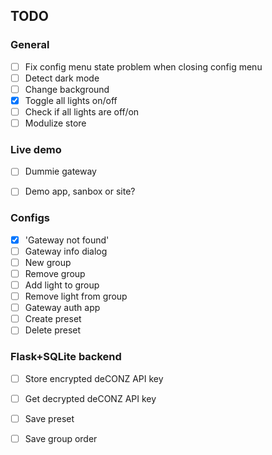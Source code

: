 ## TODO

### General

- [ ] Fix config menu state problem when closing config menu
- [ ] Detect dark mode
- [ ] Change background
- [x] Toggle all lights on/off
- [ ] Check if all lights are off/on
- [ ] Modulize store

### Live demo

- [ ] Dummie gateway

- [ ] Demo app, sanbox or site?

### Configs

- [x] 'Gateway not found'
- [ ] Gateway info dialog
- [ ] New group
- [ ] Remove group
- [ ] Add light to group
- [ ] Remove light from group
- [ ] Gateway auth app
- [ ] Create preset
- [ ] Delete preset

### Flask+SQLite backend

- [ ] Store encrypted deCONZ API key

- [ ] Get decrypted deCONZ API key

- [ ] Save preset
- [ ] Save group order
